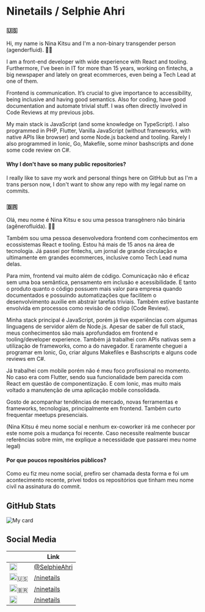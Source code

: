 # Ninetails / Selphie Ahri

### :us:

Hi, my name is Nina Kitsu and I'm a non-binary transgender person (agenderfluid). :transgender_flag:

I am a front-end developer with wide experience with React and tooling. Furthermore, I’ve been in IT for more than 15 years, working on fintechs, a big newspaper and lately on great ecommerces, even being a Tech Lead at one of them.

Frontend is communication. It’s crucial to give importance to accessibility, being inclusive and having good semantics. Also for coding, have good documentation and automate trivial stuff. I was often directly involved in Code Reviews at my previous jobs.

My main stack is JavaScript (and some knowledge on TypeScript). I also programmed in PHP, Flutter, Vanilla JavaScript (without frameworks, with native APIs like browser) and some Node.js backend and tooling. Rarely I also programmed in Ionic, Go, Makefile, some minor bashscripts and done some code review on C#.

#### Why I don't have so many public repositories?

I really like to save my work and personal things here on GitHub but as I'm a trans person now, I don't want to show any repo with my legal name on commits.

### :brazil:

Olá, meu nome é Nina Kitsu e sou uma pessoa transgênero não binária (agênerofluída). :transgender_flag:

Também sou uma pessoa desenvolvedora frontend com conhecimentos em ecossistemas React e tooling. Estou há mais de 15 anos na área de tecnologia. Já passei por fintechs, um jornal de grande circulação e ultimamente em grandes ecommerces, inclusive como Tech Lead numa delas.

Para mim, frontend vai muito além de código. Comunicação não é eficaz sem uma boa semântica, pensamento em inclusão e acessibilidade. E tanto o produto quanto o código possuem mais valor para empresa quando documentados e possuindo automatizações que facilitem o desenvolvimento auxilie em abstrair tarefas triviais. Também estive bastante envolvida em processos como revisão de código (Code Review).

Minha stack principal é JavaScript, porém já tive experiências com algumas linguagens de servidor além de Node.js. Apesar de saber de full stack, meus conhecimentos são mais aprofundados em frontend e tooling/developer experience. Também já trabalhei com APIs nativas sem a utilização de frameworks, como a do navegador. E raramente cheguei a programar em Ionic, Go, criar alguns Makefiles e Bashscripts e alguns code reviews em C#.

Já trabalhei com mobile porém não é meu foco profissional no momento. No caso era com Flutter, sendo sua funcionalidade bem parecida com React em questão de componentização. E com Ionic, mas muito mais voltado a manutenção de uma aplicação mobile consolidada.

Gosto de acompanhar tendências de mercado, novas ferramentas e frameworks, tecnologias, principalmente em frontend. Também curto frequentar meetups presenciais.

(Nina Kitsu é meu nome social e nenhum ex-coworker irá me conhecer por este nome pois a mudança foi recente. Caso necessite realmente buscar referências sobre mim, me explique a necessidade que passarei meu nome legal)

#### Por que poucos repositórios públicos?

Como eu fiz meu nome social, prefiro ser chamada desta forma e foi um acontecimento recente, privei todos os repositórios que tinham meu nome civil na assinatura do commit.

## GitHub Stats

![My card](https://github-readme-stats.vercel.app/api?username=ninetails&theme=dark&show_icons=true)

## Social Media

| &nbsp; | Link |
| --- | --- |
| <img src="https://raw.githubusercontent.com/gauravghongde/social-icons/master/SVG/Color/Twitter.svg" width="20" height="20"> | [@SelphieAhri](https://twitter.com/SelphieAhri) |
| <img src="https://raw.githubusercontent.com/gauravghongde/social-icons/master/SVG/Color/LinkedIN.svg" width="20" height="20">:us: | [/ninetails](https://www.linkedin.com/in/ninetails/) |
| <img src="https://raw.githubusercontent.com/gauravghongde/social-icons/master/SVG/Color/LinkedIN.svg" width="20" height="20">:brazil: | [/ninetails](https://www.linkedin.com/in/ninetails/?locale=pt_BR) |
| <img src="https://img.shields.io/badge/dev.to-0A0A0A?style=for-the-badge&logo=dev.to&logoColor=white" height="20"> | [/ninetails](https://dev.to/ninetails) |
